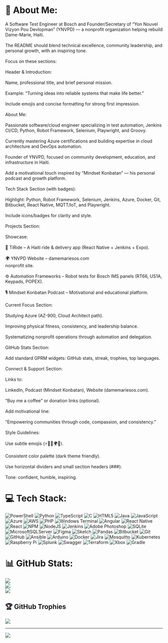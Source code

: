 # 💫 About Me:
A Software Test Engineer at Bosch and Founder/Secretary of “Yon Nouvel Vizyon Pou Devlopman” (YNVPD) — a nonprofit organization helping rebuild Dame-Marie, Haiti.<br><br>The README should blend technical excellence, community leadership, and personal growth, with an inspiring tone.<br><br>Focus on these sections:<br><br>Header & Introduction:<br><br>Name, professional title, and brief personal mission.<br><br>Example: “Turning ideas into reliable systems that make life better.”<br><br>Include emojis and concise formatting for strong first impression.<br><br>About Me:<br><br>Passionate software/cloud engineer specializing in test automation, Jenkins CI/CD, Python, Robot Framework, Selenium, Playwright, and Groovy.<br><br>Currently mastering Azure certifications and building expertise in cloud architecture and DevOps automation.<br><br>Founder of YNVPD, focused on community development, education, and infrastructure in Haiti.<br><br>Add a motivational touch inspired by “Mindset Konbatan” — his personal podcast and growth platform.<br><br>Tech Stack Section (with badges):<br><br>Highlight: Python, Robot Framework, Selenium, Jenkins, Azure, Docker, Git, Bitbucket, React Native, MQTT/IoT, and Playwright.<br><br>Include icons/badges for clarity and style.<br><br>Projects Section:<br><br>Showcase:<br><br>🧠 TiRide – A Haiti ride & delivery app (React Native + Jenkins + Expo).<br><br>🌍 YNVPD Website – damemariesos.com<br> nonprofit site.<br><br>⚙️ Automation Frameworks – Robot tests for Bosch IMS panels (RT66, US1A, Keypads, POPEX).<br><br>🎙️ Mindset Konbatan Podcast – Motivational and educational platform.<br><br>Current Focus Section:<br><br>Studying Azure (AZ-900, Cloud Architect path).<br><br>Improving physical fitness, consistency, and leadership balance.<br><br>Systematizing nonprofit operations through automation and delegation.<br><br>GitHub Stats Section:<br><br>Add standard GPRM widgets: GitHub stats, streak, trophies, top languages.<br><br>Connect & Support Section:<br><br>Links to:<br><br>LinkedIn, Podcast (Mindset Konbatan), Website (damemariesos.com).<br><br>“Buy me a coffee” or donation links (optional).<br><br>Add motivational line:<br><br>“Empowering communities through code, compassion, and consistency.”<br><br>Style Guidelines:<br><br>Use subtle emojis (⚡🎯🚀🌍💡).<br><br>Consistent color palette (dark theme friendly).<br><br>Use horizontal dividers and small section headers (###).<br><br>Tone: confident, humble, inspiring.


# 💻 Tech Stack:
![PowerShell](https://img.shields.io/badge/PowerShell-%235391FE.svg?style=for-the-badge&logo=powershell&logoColor=white) ![Python](https://img.shields.io/badge/python-3670A0?style=for-the-badge&logo=python&logoColor=ffdd54) ![TypeScript](https://img.shields.io/badge/typescript-%23007ACC.svg?style=for-the-badge&logo=typescript&logoColor=white) ![C](https://img.shields.io/badge/c-%2300599C.svg?style=for-the-badge&logo=c&logoColor=white) ![HTML5](https://img.shields.io/badge/html5-%23E34F26.svg?style=for-the-badge&logo=html5&logoColor=white) ![Java](https://img.shields.io/badge/java-%23ED8B00.svg?style=for-the-badge&logo=openjdk&logoColor=white) ![JavaScript](https://img.shields.io/badge/javascript-%23323330.svg?style=for-the-badge&logo=javascript&logoColor=%23F7DF1E) ![Azure](https://img.shields.io/badge/azure-%230072C6.svg?style=for-the-badge&logo=microsoftazure&logoColor=white) ![AWS](https://img.shields.io/badge/AWS-%23FF9900.svg?style=for-the-badge&logo=amazon-aws&logoColor=white) ![PHP](https://img.shields.io/badge/php-%23777BB4.svg?style=for-the-badge&logo=php&logoColor=white) ![Windows Terminal](https://img.shields.io/badge/Windows%20Terminal-%234D4D4D.svg?style=for-the-badge&logo=windows-terminal&logoColor=white) ![Angular](https://img.shields.io/badge/angular-%23DD0031.svg?style=for-the-badge&logo=angular&logoColor=white) ![React Native](https://img.shields.io/badge/react_native-%2320232a.svg?style=for-the-badge&logo=react&logoColor=%2361DAFB) ![React](https://img.shields.io/badge/react-%2320232a.svg?style=for-the-badge&logo=react&logoColor=%2361DAFB) ![NPM](https://img.shields.io/badge/NPM-%23CB3837.svg?style=for-the-badge&logo=npm&logoColor=white) ![NodeJS](https://img.shields.io/badge/node.js-6DA55F?style=for-the-badge&logo=node.js&logoColor=white) ![Jenkins](https://img.shields.io/badge/jenkins-%232C5263.svg?style=for-the-badge&logo=jenkins&logoColor=white) ![Adobe Photoshop](https://img.shields.io/badge/adobe%20photoshop-%2331A8FF.svg?style=for-the-badge&logo=adobe%20photoshop&logoColor=white) ![SQLite](https://img.shields.io/badge/sqlite-%2307405e.svg?style=for-the-badge&logo=sqlite&logoColor=white) ![MicrosoftSQLServer](https://img.shields.io/badge/Microsoft%20SQL%20Server-CC2927?style=for-the-badge&logo=microsoft%20sql%20server&logoColor=white) ![Figma](https://img.shields.io/badge/figma-%23F24E1E.svg?style=for-the-badge&logo=figma&logoColor=white) ![Sketch](https://img.shields.io/badge/Sketch-FFB387?style=for-the-badge&logo=sketch&logoColor=black) ![Pandas](https://img.shields.io/badge/pandas-%23150458.svg?style=for-the-badge&logo=pandas&logoColor=white) ![Bitbucket](https://img.shields.io/badge/bitbucket-%230047B3.svg?style=for-the-badge&logo=bitbucket&logoColor=white) ![Git](https://img.shields.io/badge/git-%23F05033.svg?style=for-the-badge&logo=git&logoColor=white) ![GitHub](https://img.shields.io/badge/github-%23121011.svg?style=for-the-badge&logo=github&logoColor=white) ![Ansible](https://img.shields.io/badge/ansible-%231A1918.svg?style=for-the-badge&logo=ansible&logoColor=white) ![Arduino](https://img.shields.io/badge/-Arduino-00979D?style=for-the-badge&logo=Arduino&logoColor=white) ![Docker](https://img.shields.io/badge/docker-%230db7ed.svg?style=for-the-badge&logo=docker&logoColor=white) ![Jira](https://img.shields.io/badge/jira-%230A0FFF.svg?style=for-the-badge&logo=jira&logoColor=white) ![Mosquitto](https://img.shields.io/badge/mosquitto-%233C5280.svg?style=for-the-badge&logo=eclipsemosquitto&logoColor=white) ![Kubernetes](https://img.shields.io/badge/kubernetes-%23326ce5.svg?style=for-the-badge&logo=kubernetes&logoColor=white) ![Raspberry Pi](https://img.shields.io/badge/-Raspberry_Pi-C51A4A?style=for-the-badge&logo=Raspberry-Pi) ![Splunk](https://img.shields.io/badge/splunk-%23000000.svg?style=for-the-badge&logo=splunk&logoColor=white) ![Swagger](https://img.shields.io/badge/-Swagger-%23Clojure?style=for-the-badge&logo=swagger&logoColor=white) ![Terraform](https://img.shields.io/badge/terraform-%235835CC.svg?style=for-the-badge&logo=terraform&logoColor=white) ![Xbox](https://img.shields.io/badge/xbox-%23107C10.svg?style=for-the-badge&logo=xbox&logoColor=white) ![Gradle](https://img.shields.io/badge/Gradle-02303A.svg?style=for-the-badge&logo=Gradle&logoColor=white)
# 📊 GitHub Stats:
![](https://github-readme-stats.vercel.app/api?username=rcheron92&theme=dark&hide_border=false&include_all_commits=false&count_private=false)<br/>
![](https://nirzak-streak-stats.vercel.app/?user=rcheron92&theme=dark&hide_border=false)<br/>
![](https://github-readme-stats.vercel.app/api/top-langs/?username=rcheron92&theme=dark&hide_border=false&include_all_commits=false&count_private=false&layout=compact)

## 🏆 GitHub Trophies
![](https://github-profile-trophy.vercel.app/?username=rcheron92&theme=radical&no-frame=false&no-bg=true&margin-w=4)

---
[![](https://visitcount.itsvg.in/api?id=rcheron92&icon=0&color=0)](https://visitcount.itsvg.in)

<!-- Proudly created with GPRM ( https://gprm.itsvg.in ) -->

